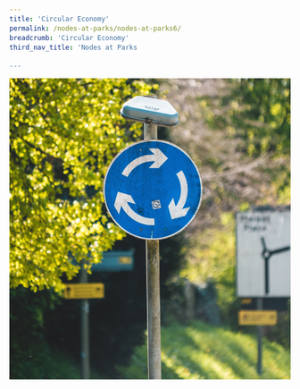 ```yaml
---
title: 'Circular Economy'
permalink: /nodes-at-parks/nodes-at-parks6/
breadcrumb: 'Circular Economy'
third_nav_title: 'Nodes at Parks

---
```


![](../images/nodes-at-parks-10-min.jpg)